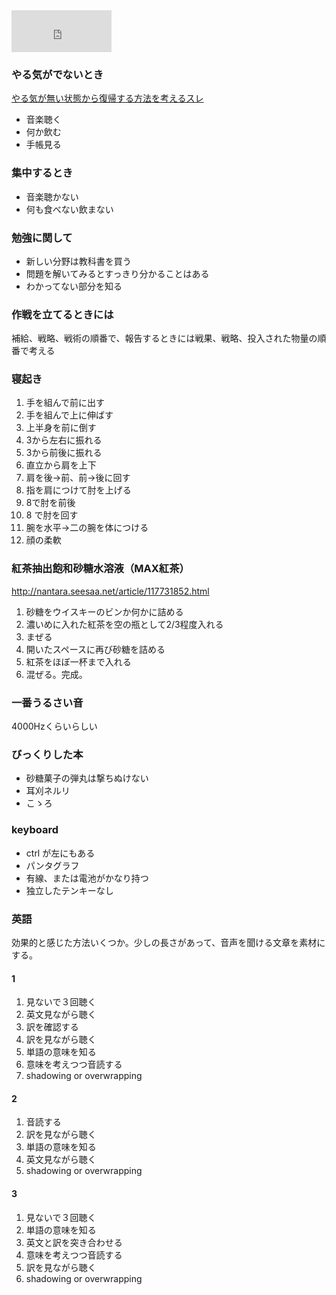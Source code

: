 <iframe title="10sr's neru" frameborder="0" height="67" width="160" style="padding: 0; border: none;" src="http://twneru.appspot.com/gadget?nick=10sr"><a href="http://twneru.appspot.com/statuses?nick=10sr">10sr's neru</a></iframe>

### やる気がでないとき

[やる気が無い状態から復帰する方法を考えるスレ](http://oekakigakusyuu.blog97.fc2.com/blog-entry-420.html)

* 音楽聴く
* 何か飲む
* 手帳見る

### 集中するとき

* 音楽聴かない
* 何も食べない飲まない

### 勉強に関して

* 新しい分野は教科書を買う
* 問題を解いてみるとすっきり分かることはある
* わかってない部分を知る

### 作戦を立てるときには

補給、戦略、戦術の順番で、報告するときには戦果、戦略、投入された物量の順番で考える

### 寝起き

1. 手を組んで前に出す
2. 手を組んで上に伸ばす
3. 上半身を前に倒す
4. 3から左右に振れる
5. 3から前後に振れる
6. 直立から肩を上下
7. 肩を後→前、前→後に回す
8. 指を肩につけて肘を上げる
9. 8で肘を前後
10. 8 で肘を回す
11. 腕を水平→二の腕を体につける
12. 顔の柔軟  

### 紅茶抽出飽和砂糖水溶液（MAX紅茶）

<http://nantara.seesaa.net/article/117731852.html>

1. 砂糖をウイスキーのビンか何かに詰める
2. 濃いめに入れた紅茶を空の瓶として2/3程度入れる
3. まぜる
4. 開いたスペースに再び砂糖を詰める
5. 紅茶をほぼ一杯まで入れる
6. 混ぜる。完成。 

### 一番うるさい音

4000Hzくらいらしい

### びっくりした本

* 砂糖菓子の弾丸は撃ちぬけない
* 耳刈ネルリ
* こゝろ

### keyboard

* ctrl が左にもある
* パンタグラフ
* 有線、または電池がかなり持つ
* 独立したテンキーなし

### 英語

効果的と感じた方法いくつか。少しの長さがあって、音声を聞ける文章を素材にする。

#### 1

1. 見ないで３回聴く
2. 英文見ながら聴く
3. 訳を確認する
4. 訳を見ながら聴く
5. 単語の意味を知る
6. 意味を考えつつ音読する
7. shadowing or overwrapping

#### 2

1. 音読する
2. 訳を見ながら聴く
3. 単語の意味を知る
4. 英文見ながら聴く
5. shadowing or overwrapping

#### 3

1. 見ないで３回聴く
2. 単語の意味を知る
3. 英文と訳を突き合わせる
4. 意味を考えつつ音読する
5. 訳を見ながら聴く
6. shadowing or overwrapping

